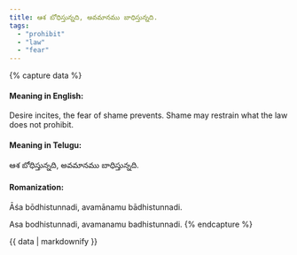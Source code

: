 ```yaml
---
title: ఆశ బోధిస్తున్నది, అవమానము బాధిస్తున్నది.
tags:
  - "prohibit"
  - "law"
  - "fear"
---
```


{% capture data %}
#### Meaning in English:
Desire incites, the fear of shame prevents.
Shame may restrain what the law does not prohibit.

#### Meaning in Telugu:
ఆశ బోధిస్తున్నది, అవమానము బాధిస్తున్నది.

#### Romanization:
Āśa bōdhistunnadi, avamānamu bādhistunnadi.

Asa bodhistunnadi, avamanamu badhistunnadi.
{% endcapture %}

{{ data | markdownify }}


